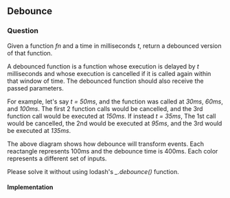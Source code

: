 ## Debounce

### Question

Given a function *fn* and a time in milliseconds *t*, return a debounced version of that function.

A debounced function is a function whose execution is delayed by *t* milliseconds and whose execution is cancelled if it is called again within that window of time. The debounced function should also receive the passed parameters.

For example, let's say *t = 50ms*, and the function was called at *30ms*, *60ms*, and *100ms*. The first 2 function calls would be cancelled, and the 3rd function call would be executed at *150ms*. If instead *t = 35ms*, The 1st call would be cancelled, the 2nd would be executed at *95ms*, and the 3rd would be executed at *135ms*.

The above diagram shows how debounce will transform events. Each reactangle represents 100ms and the debounce time is 400ms. Each color represents a different set of inputs.

Please solve it without using lodash's  *_.debounce()* function.

#### Implementation

